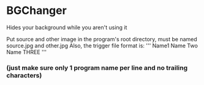 # BGChanger
Hides your background while you aren't using it

Put source and other image in the program's root directory, must be named source.jpg and other.jpg
Also, the trigger file format is:
'''
Name1
Name Two
Name THREE
'''


### (just make sure only 1 program name per line and no trailing characters)